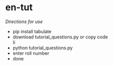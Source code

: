 # en-tut
*Directions for use*
<br>
<ul>
<li>pip install tabulate</li>
<li>download tutorial_questions.py or copy code</li>li
<li>python tutorial_questions.py</li>
<li>enter roll number</li>
<li>done</li>
</ul>
